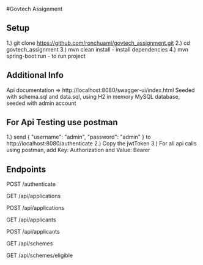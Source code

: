 #Govtech Assignment

## Setup
1.) git clone https://github.com/ronchuaml/govtech_assignment.git
2.) cd govtech_assignment 
3.) mvn clean install - install dependencies
4.) mvn spring-boot:run - to run project

## Additional Info
Api documentation => http://localhost:8080/swagger-ui/index.html
Seeded with schema.sql and data.sql, using H2 in memory MySQL database, seeded with admin account

## For Api Testing use postman
1.) send 
{
    "username": "admin",
    "password": "admin"
}
to http://localhost:8080/authenticate
2.) Copy the jwtToken
3.) For all api calls using postman, add Key: Authorization and Value: Bearer <jwtToken value>

## Endpoints

POST
/authenticate

GET
/api/applications

POST
/api/applications

GET
/api/applicants

POST
/api/applicants

GET
/api/schemes

GET
/api/schemes/eligible